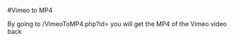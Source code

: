 #Vimeo to MP4

By going to /VimeoToMP4.php?id=<Vimeo id> you will get the MP4 of the Vimeo video back